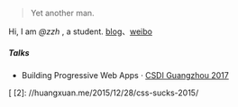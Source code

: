 

> Yet another man.


Hi, I am *@zzh* , a  student. [blog](https://zzh9527.github.io)、[weibo](http://www.weibo.com/5762930095)




##### Talks


- Building Progressive Web Apps · [CSDI Guangzhou 2017](http://www.csdisummit.com/)




[
[2]: //huangxuan.me/2015/12/28/css-sucks-2015/



